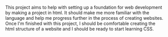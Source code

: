 This project aims to help with setting up a foundation for web development by making a project in html. It should make me more familiar with the language and help me progress further in the process of creating websites. Once I'm finished with this project, I should be comfortable creating the html structure of a website and I should be ready to start learning CSS.